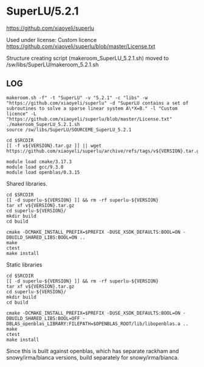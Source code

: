 SuperLU/5.2.1
=============

<https://github.com/xiaoyeli/superlu>

Used under license:
Custom licence
<https://github.com/xiaoyeli/superlu/blob/master/License.txt>

Structure creating script (makeroom_SuperLU_5.2.1.sh) moved to /sw/libs/SuperLU/makeroom_5.2.1.sh

LOG
---

    makeroom.sh -f" -t "SuperLU" -v "5.2.1" -c "libs" -w "https://github.com/xiaoyeli/superlu" -d "SuperLU contains a set of subroutines to solve a sparse linear system A\*X=B." -l "Custom licence" -L "https://github.com/xiaoyeli/superlu/blob/master/License.txt"
    ./makeroom_SuperLU_5.2.1.sh
    source /sw/libs/SuperLU/SOURCEME_SuperLU_5.2.1 

    cd $SRCDIR
    [[ -f v${VERSION}.tar.gz ]] || wget https://github.com/xiaoyeli/superlu/archive/refs/tags/v${VERSION}.tar.gz

    module load cmake/3.17.3
    module load gcc/9.3.0
    module load openblas/0.3.15

Shared libraries.

    cd $SRCDIR
    [[ -d superlu-${VERSION} ]] && rm -rf superlu-${VERSION}
    tar xf v${VERSION}.tar.gz 
    cd superlu-${VERSION}/
    mkdir build
    cd build

    cmake -DCMAKE_INSTALL_PREFIX=$PREFIX -DUSE_XSDK_DEFAULTS:BOOL=ON -DBUILD_SHARED_LIBS:BOOL=ON ..
    make
    ctest
    make install

Static libraries

    cd $SRCDIR
    [[ -d superlu-${VERSION} ]] && rm -rf superlu-${VERSION}
    tar xf v${VERSION}.tar.gz 
    cd superlu-${VERSION}/
    mkdir build
    cd build

    cmake -DCMAKE_INSTALL_PREFIX=$PREFIX -DUSE_XSDK_DEFAULTS:BOOL=ON -DBUILD_SHARED_LIBS:BOOL=OFF -DBLAS_openblas_LIBRARY:FILEPATH=$OPENBLAS_ROOT/lib/libopenblas.a ..
    make
    ctest
    make install

Since this is built against openblas, which has separate rackham and
snowy/irma/bianca versions, build separately for snowy/irma/bianca.

